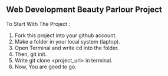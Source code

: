 ## Web Development Beauty Parlour Project

To Start With The Project :

1. Fork this project into your github account.
2. Make a folder in your local system (laptop).
3. Open Terminal and write cd into the folder.
4. Then, git init.
5. Write git clone <project_url> in terminal.
6. Now, You are good to go.
